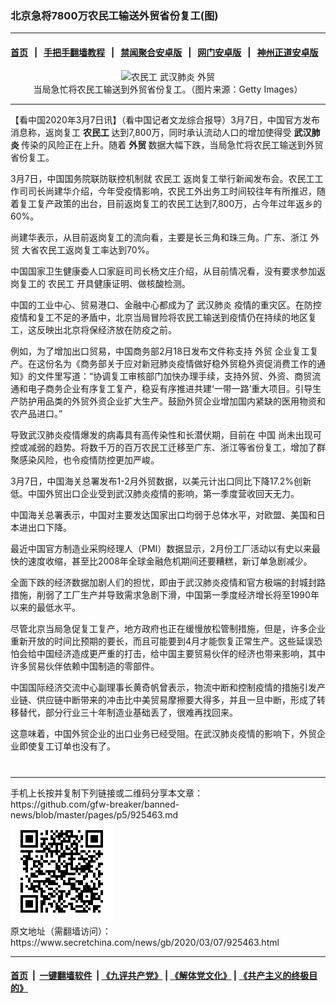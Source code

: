 ### 北京急将7800万农民工输送外贸省份复工(图)
------------------------

#### [首页](https://github.com/gfw-breaker/banned-news/blob/master/README.md) &nbsp;&nbsp;|&nbsp;&nbsp; [手把手翻墙教程](https://github.com/gfw-breaker/guides/wiki) &nbsp;&nbsp;|&nbsp;&nbsp; [禁闻聚合安卓版](https://github.com/gfw-breaker/bn-android) &nbsp;&nbsp;|&nbsp;&nbsp; [网门安卓版](https://github.com/oGate2/oGate) &nbsp;&nbsp;|&nbsp;&nbsp; [神州正道安卓版](https://github.com/SzzdOgate/update) 



<div class="article_right" style="fone-color:#000">
 <p style="text-align: center;">
  <img alt="农民工 武汉肺炎 外贸" src="http://img2.secretchina.com/pic/2017/10-2/p1999491a543856492-ss.jpg" style="height:337px; width:600px"/>
  <br>
   当局急忙将农民工输送到外贸省份复工。（图片来源：Getty Images）
   <span id="hideid" name="hideid" style="color:red;display:none;">
    <span href="https://www.secretchina.com">
    </span>
   </span>
  </br>
 </p>
 <div id="txt-mid1-t21-2017">
  

---


  </div>
 </div>
 <p>
  【看中国2020年3月7日讯】（看中国记者文龙综合报导）3月7日，中国官方发布消息称，返岗复工
  <strong>
   农民工
  </strong>
  达到7,800万，同时承认流动人口的增加使得受
  <strong>
   <span href="https://www.secretchina.com/news/gb/tag/武汉肺炎" target="_blank">
    武汉肺炎
   </span>
  </strong>
  传染的风险正在上升。随着
  <strong>
   外贸
  </strong>
  数据大幅下跌，当局急忙将农民工输送到外贸省份复工。
  <span id="hideid" name="hideid" style="color:red;display:none;">
   <span href="https://www.secretchina.com">
   </span>
  </span>
 </p>
 <p>
  3月7日，中国国务院联防联控机制就
  <span href="https://zh.wikipedia.org/wiki/%E6%B0%91%E5%B7%A5" target="_blank">
   农民工
  </span>
  返岗复工举行新闻发布会。农民工工作司司长尚建华介绍，今年受疫情影响，农民工外出务工时间较往年有所推迟，随着复工复产政策的出台，目前返岗复工的农民工达到7,800万，占今年过年返乡的60%。
 </p>
 <p>
  尚建华表示，从目前返岗复工的流向看，主要是长三角和珠三角。广东、浙江
  <span href="https://zh.wikipedia.org/wiki/%E5%9B%BD%E9%99%85%E8%B4%B8%E6%98%93" target="_blank">
   外贸
  </span>
  大省农民工返岗复工率达到70%。
 </p>
 <p>
  中国国家卫生健康委人口家庭司司长杨文庄介绍，从目前情况看，没有要求参加返岗复工的
  <span href="https://www.secretchina.com/news/gb/tag/农民工" target="_blank">
   农民工
  </span>
  开具健康证明、做核酸检测。
 </p>
 <p>
  中国的工业中心、贸易港口、金融中心都成为了
  <span href="https://zh.wikipedia.org/wiki/2019%E5%86%A0%E7%8A%B6%E7%97%85%E6%AF%92%E7%97%85" target="_blank">
   武汉肺炎
  </span>
  疫情的重灾区。在防控疫情和复工不足的矛盾中，北京当局冒险将农民工输送到疫情仍在持续的地区复工，这反映出北京将保经济放在防疫之前。
 </p>
 <p>
  例如，为了增加出口贸易，中国商务部2月18日发布文件称支持
  <span href="https://www.secretchina.com/news/gb/tag/外贸" target="_blank">
   外贸
  </span>
  企业复工复产。在这份名为《商务部关于应对新冠肺炎疫情做好稳外贸稳外资促消费工作的通知》的文件里写道：“协调复工审核部门加快办理手续，支持外贸、外资、商贸流通和电子商务企业有序复工复产，稳妥有序推进共建‘一带一路’重大项目。引导生产防护用品类的外贸外资企业扩大生产。鼓励外贸企业增加国内紧缺的医用物资和农产品进口。”
 </p>
 <p>
  导致武汉肺炎疫情爆发的病毒具有高传染性和长潜伏期，目前在
  <span href="https://www.secretchina.com" target="_blank">
   中国
  </span>
  尚未出现可控或减弱的趋势。将数千万的百万农民工迁移至广东、浙江等省份复工，增加了群聚感染风险，也令疫情防控更加严峻。
 </p>
 <p>
  3月7日，中国海关总署发布1-2月外贸数据，以美元计出口同比下降17.2%创新低。中国外贸出口企业受到武汉肺炎疫情的影响，第一季度营收回天无力。
 </p>
 <p>
  中国海关总署表示，中国对主要发达国家出口均弱于总体水平，对欧盟、美国和日本进出口下降。
 </p>
 <p>
  最近中国官方制造业采购经理人（PMI）数据显示，2月份工厂活动以有史以来最快的速度收缩，甚至比2008年全球金融危机期间还要糟糕，新订单急剧减少。
 </p>
 <p>
  全面下跌的经济数据加剧人们的担忧，即由于武汉肺炎疫情和官方极端的封城封路措施，削弱了工厂生产并导致需求急剧下滑，中国第一季度经济增长将至1990年以来的最低水平。
 </p>
 <p>
  尽管北京当局急促复工复产，地方政府也正在缓慢放松管制措施，但是，许多企业重新开放的时间比预期的要长，而且可能要到4月才能恢复正常生产。这些延误恐怕会给中国经济造成更严重的打击，给中国主要贸易伙伴的经济也带来影响，其中许多贸易伙伴依赖中国制造的零部件。
 </p>
 <p>
  中国国际经济交流中心副理事长黄奇帆曾表示，物流中断和控制疫情的措施引发产业链、供应链中断带来的冲击比中美贸易摩擦要大得多，并且一旦中断，形成了转移替代，部分行业三十年制造业基础丢了，很难再找回来。
 </p>
 <p>
  这意味着，中国外贸企业的出口业务已经受阻。在武汉肺炎疫情的影响下，外贸企业即使复工订单也没有了。
  <center>
   <div>
    <div id="txt-mid2-t22-2017" style="display: block;  max-height: 351px;  overflow: hidden;">
     <div id="SC-21xxx">
     </div>
     <ins class="adsbygoogle" data-ad-client="ca-pub-1276641434651360" data-ad-format="auto" data-ad-slot="4301710469" data-full-width-responsive="true" style="display:block">
     </ins>
    </div>
   </div>
  </center>
  <div style="padding-top:12px;">
  </div>
 </p>
</div>

<hr/>
手机上长按并复制下列链接或二维码分享本文章：<br/>
https://github.com/gfw-breaker/banned-news/blob/master/pages/p5/925463.md <br/>
<a href='https://github.com/gfw-breaker/banned-news/blob/master/pages/p5/925463.md'><img src='https://github.com/gfw-breaker/banned-news/blob/master/pages/p5/925463.md.png'/></a> <br/>
原文地址（需翻墙访问）：https://www.secretchina.com/news/gb/2020/03/07/925463.html


------------------------
#### [首页](https://github.com/gfw-breaker/banned-news/blob/master/README.md) &nbsp;|&nbsp; [一键翻墙软件](https://github.com/gfw-breaker/nogfw/blob/master/README.md) &nbsp;| [《九评共产党》](https://github.com/gfw-breaker/9ping.md/blob/master/README.md#九评之一评共产党是什么) | [《解体党文化》](https://github.com/gfw-breaker/jtdwh.md/blob/master/README.md) | [《共产主义的终极目的》](https://github.com/gfw-breaker/gczydzjmd.md/blob/master/README.md)


<img src='http://gfw-breaker.win/banned-news/pages/p5/925463.md' width='0px' height='0px'/>